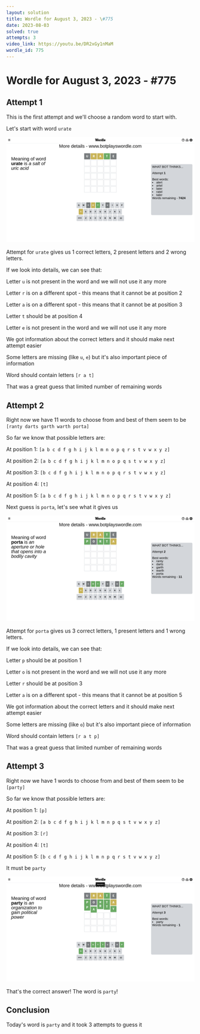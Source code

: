```yaml
---
layout: solution
title: Wordle for August 3, 2023 - \#775
date: 2023-08-03
solved: true
attempts: 3
video_link: https://youtu.be/DR2xGy1nMaM
wordle_id: 775
---
```


# Wordle for August 3, 2023 - \#775

## Attempt 1

This is the first attempt and we'll choose a random word to start with.

Let's start with word `urate`

![Attempt 1](2023-08-03/attempt-1.png)

Attempt for `urate` gives us 1 correct letters, 2 present letters and 2 wrong letters.

If we look into details, we can see that:

Letter `u` is not present in the word and we will not use it any more

Letter `r` is on a different spot - this means that it cannot be at position 2

Letter `a` is on a different spot - this means that it cannot be at position 3

Letter `t` should be at position 4

Letter `e` is not present in the word and we will not use it any more

We got information about the correct letters and it should make next attempt easier

Some letters are missing (like `u`, `e`) but it's also important piece of information

Word should contain letters `[r a t]`

That was a great guess that limited number of remaining words



## Attempt 2

Right now we have 11 words to choose from and best of them seem to be `[ranty darts garth warth porta]`

So far we know that possible letters are:

At position 1: `[a b c d f g h i j k l m n o p q r s t v w x y z]`

At position 2: `[a b c d f g h i j k l m n o p q s t v w x y z]`

At position 3: `[b c d f g h i j k l m n o p q r s t v w x y z]`

At position 4: `[t]`

At position 5: `[a b c d f g h i j k l m n o p q r s t v w x y z]`

Next guess is `porta`, let's see what it gives us

![Attempt 2](2023-08-03/attempt-2.png)

Attempt for `porta` gives us 3 correct letters, 1 present letters and 1 wrong letters.

If we look into details, we can see that:

Letter `p` should be at position 1

Letter `o` is not present in the word and we will not use it any more

Letter `r` should be at position 3

Letter `a` is on a different spot - this means that it cannot be at position 5

We got information about the correct letters and it should make next attempt easier

Some letters are missing (like `o`) but it's also important piece of information

Word should contain letters `[r a t p]`

That was a great guess that limited number of remaining words



## Attempt 3

Right now we have 1 words to choose from and best of them seem to be `[party]`

So far we know that possible letters are:

At position 1: `[p]`

At position 2: `[a b c d f g h i j k l m n p q s t v w x y z]`

At position 3: `[r]`

At position 4: `[t]`

At position 5: `[b c d f g h i j k l m n p q r s t v w x y z]`

It must be `party`

![Attempt 3](2023-08-03/attempt-3.png)

That's the correct answer! The word is `party`!

## Conclusion

Today's word is `party` and it took 3 attempts to guess it

